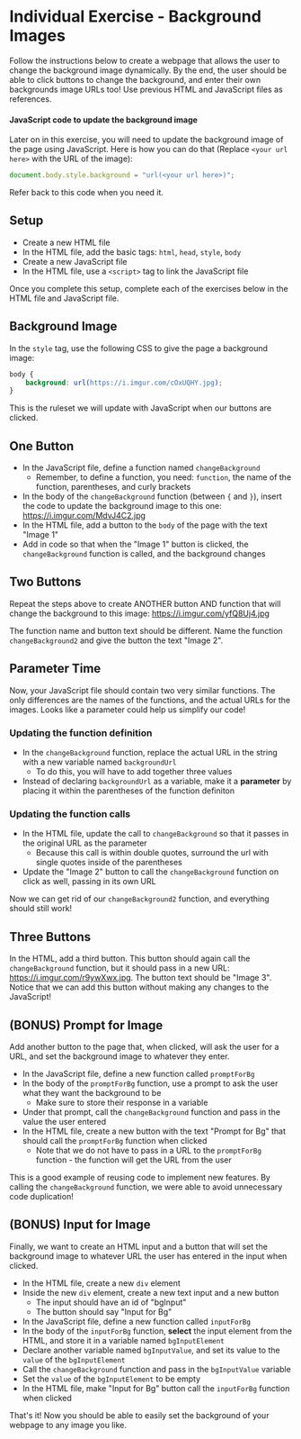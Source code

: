# Individual Exercise - Background Images
Follow the instructions below to create a webpage that allows the user to change the background image dynamically. By the end, the user should be able to click buttons to change the background, and enter their own backgrounds image URLs too! Use previous HTML and JavaScript files as references.

#### JavaScript code to update the background image
Later on in this exercise, you will need to update the background image of the page using JavaScript. Here is how you can do that (Replace `<your url here>` with the URL of the image):

```js
document.body.style.background = "url(<your url here>)";
```

Refer back to this code when you need it.

## Setup
- Create a new HTML file
- In the HTML file, add the basic tags: `html`, `head`, `style`, `body`
- Create a new JavaScript file
- In the HTML file, use a `<script>` tag to link the JavaScript file

Once you complete this setup, complete each of the exercises below in the HTML file and JavaScript file.

## Background Image
In the `style` tag, use the following CSS to give the page a background image:

```css
body {
    background: url(https://i.imgur.com/cOxUQHY.jpg);
}
```

This is the ruleset we will update with JavaScript when our buttons are clicked.

## One Button
- In the JavaScript file, define a function named `changeBackground`
    - Remember, to define a function, you need: `function`, the name of the function, parentheses, and curly brackets
- In the body of the `changeBackground` function (between `{` and `}`), insert the code to update the background image to this one: https://i.imgur.com/MdvJ4C2.jpg
- In the HTML file, add a button to the `body` of the page with the text "Image 1"
- Add in code so that when the "Image 1" button is clicked, the `changeBackground` function is called, and the background changes

## Two Buttons
Repeat the steps above to create ANOTHER button AND function that will change the background to this image: https://i.imgur.com/yfQ8Uj4.jpg

The function name and button text should be different. Name the function `changeBackground2` and give the button the text "Image 2".

## Parameter Time
Now, your JavaScript file should contain two very similar functions. The only differences are the names of the functions, and the actual URLs for the images. Looks like a parameter could help us simplify our code!

### Updating the function definition
- In the `changeBackground` function, replace the actual URL in the string with a new variable named `backgroundUrl`
    - To do this, you will have to add together three values
- Instead of declaring `backgroundUrl` as a variable, make it a **parameter** by placing it within the parentheses of the function definiton

### Updating the function calls
- In the HTML file, update the call to `changeBackground` so that it passes in the original URL as the parameter
    - Because this call is within double quotes, surround the url with single quotes inside of the parentheses
- Update the "Image 2" button to call the `changeBackground` function on click as well, passing in its own URL

Now we can get rid of our `changeBackground2` function, and everything should still work!

## Three Buttons
In the HTML, add a third button. This button should again call the `changeBackground` function, but it should pass in a new URL: https://i.imgur.com/r9ywXwx.jpg. The button text should be "Image 3". Notice that we can add this button without making any changes to the JavaScript!

## (BONUS) Prompt for Image
Add another button to the page that, when clicked, will ask the user for a URL, and set the background image to whatever they enter.

- In the JavaScript file, define a new function called `promptForBg`
- In the body of the `promptForBg` function, use a prompt to ask the user what they want the background to be
    - Make sure to store their response in a variable
- Under that prompt, call the `changeBackground` function and pass in the value the user entered
- In the HTML file, create a new button with the text "Prompt for Bg" that should call the `promptForBg` function when clicked
    - Note that we do not have to pass in a URL to the `promptForBg` function - the function will get the URL from the user

This is a good example of reusing code to implement new features. By calling the `changeBackground` function, we were able to avoid unnecessary code duplication!

## (BONUS) Input for Image
Finally, we want to create an HTML input and a button that will set the background image to whatever URL the user has entered in the input when clicked.

- In the HTML file, create a new `div` element
- Inside the new `div` element, create a new text input and a new button
    - The input should have an id of "bgInput"
    - The button should say "Input for Bg"
- In the JavaScript file, define a new function called `inputForBg`
- In the body of the `inputForBg` function, **select** the input element from the HTML, and store it in a variable named `bgInputElement`
- Declare another variable named `bgInputValue`, and set its value to the `value` of the `bgInputElement`
- Call the `changeBackground` function and pass in the `bgInputValue` variable
- Set the `value` of the `bgInputElement` to be empty
- In the HTML file, make "Input for Bg" button call the `inputForBg` function when clicked

That's it! Now you should be able to easily set the background of your webpage to any image you like.